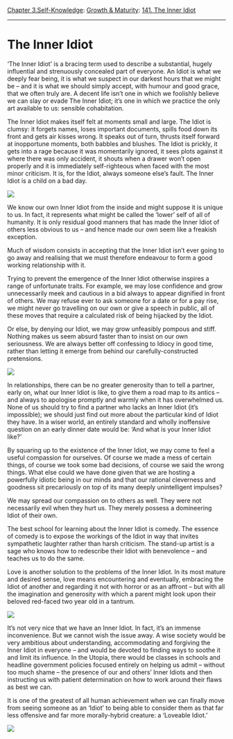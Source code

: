 [Chapter 3.Self-Knowledge](https://www.theschooloflife.com/thebookoflife/category/self-knowledge/): [Growth & Maturity](https://www.theschooloflife.com/thebookoflife/category/self-knowledge/growth-maturity/): [141. The Inner Idiot](https://www.theschooloflife.com/thebookoflife/the-inner-idiot/)

* * *

# The Inner Idiot

‘The Inner Idiot’ is a bracing term used to describe a substantial, hugely influential and strenuously concealed part of everyone. An Idiot is what we deeply fear being, it is what we suspect in our darkest hours that we might be – and it is what we should simply accept, with humour and good grace, that we often truly are. A decent life isn’t one in which we foolishly believe we can slay or evade The Inner Idiot; it’s one in which we practice the only art available to us: sensible cohabitation.

The Inner Idiot makes itself felt at moments small and large. The Idiot is clumsy: it forgets names, loses important documents, spills food down its front and gets air kisses wrong. It speaks out of turn, thrusts itself forward at inopportune moments, both babbles and blushes. The Idiot is prickly, it gets into a rage because it was momentarily ignored, it sees plots against it where there was only accident, it shouts when a drawer won’t open properly and it is immediately self-righteous when faced with the most minor criticism. It is, for the Idiot, always someone else’s fault. The Inner Idiot is a child on a bad day.

![](https://www.theschooloflife.com/thebookoflife/wp-content/uploads/2017/05/Paul_Klee_Aufgehender_Stern-815x1024.jpg)

We know our own Inner Idiot from the inside and might suppose it is unique to us. In fact, it represents what might be called the ‘lower’ self of all of humanity. It is only residual good manners that has made the Inner Idiot of others less obvious to us – and hence made our own seem like a freakish exception.

Much of wisdom consists in accepting that the Inner Idiot isn’t ever going to go away and realising that we must therefore endeavour to form a good working relationship with it.

Trying to prevent the emergence of the Inner Idiot otherwise inspires a range of unfortunate traits. For example, we may lose confidence and grow unnecessarily meek and cautious in a bid always to appear dignified in front of others. We may refuse ever to ask someone for a date or for a pay rise, we might never go travelling on our own or give a speech in public, all of these moves that require a calculated risk of being hijacked by the Idiot.

Or else, by denying our Idiot, we may grow unfeasibly pompous and stiff. Nothing makes us seem absurd faster than to insist on our own seriousness. We are always better off confessing to Idiocy in good time, rather than letting it emerge from behind our carefully-constructed pretensions.

![](https://www.theschooloflife.com/thebookoflife/wp-content/uploads/2017/05/Pierrot_Lunaire_by_Paul_Klee_watercolor_1924_Honolulu_Museum_of_Art-1024x817.jpg)

In relationships, there can be no greater generosity than to tell a partner, early on, what our Inner Idiot is like, to give them a road map to its antics – and always to apologise promptly and warmly when it has overwhelmed us. None of us should try to find a partner who lacks an Inner Idiot (it’s impossible); we should just find out more about the particular kind of Idiot they have. In a wiser world, an entirely standard and wholly inoffensive question on an early dinner date would be: ‘And what is your Inner Idiot like?’

By squaring up to the existence of the Inner Idiot, we may come to feel a useful compassion for ourselves. Of course we made a mess of certain things, of course we took some bad decisions, of course we said the wrong things. What else could we have done given that we are hosting a powerfully idiotic being in our minds and that our rational cleverness and goodness sit precariously on top of its many deeply unintelligent impulses?

We may spread our compassion on to others as well. They were not necessarily evil when they hurt us. They merely possess a domineering Idiot of their own.

The best school for learning about the Inner Idiot is comedy. The essence of comedy is to expose the workings of the Idiot in way that invites sympathetic laughter rather than harsh criticism. The stand-up artist is a sage who knows how to redescribe their Idiot with benevolence&nbsp;– and teaches us to do the same.

Love is another solution to the problems of the Inner Idiot. In its most mature and desired sense, love means encountering and eventually, embracing the Idiot of another and regarding it not with horror or as an affront – but with all the imagination and generosity with which a parent might look upon their beloved red-faced two year old in a tantrum.

![](http://stuartcollection.ucsd.edu/_images/artists/de-saint-phalle-sungod/Main_de-saint-phalle-06.jpg)

It’s not very nice that we have an Inner Idiot. In fact, it’s an immense inconvenience. But we cannot wish the issue away. A wise society would be very ambitious about understanding, accommodating and forgiving the Inner Idiot in everyone – and would be devoted to finding ways to soothe it and limit its influence. In the Utopia, there would be classes in schools and headline government policies focused entirely on helping us admit – without too much shame – the presence of our and others’ Inner Idiots and then instructing us with patient determination on how to work around their flaws as best we can.

It is one of the greatest of all human achievement when we can finally move from seeing someone as an ‘Idiot’ to being able to consider them as that far less offensive and far more morally-hybrid creature: a ‘Loveable Idiot.’

[![](https://img.youtube.com/vi/RpXLpfMWrlY/0.jpg)](https://www.youtube.com/embed/RpXLpfMWrlY '')
